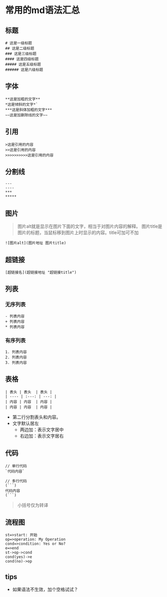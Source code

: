 # 常用的md语法汇总

## 标题
```
# 这是一级标题
## 这是二级标题
### 这是三级标题
#### 这是四级标题
##### 这是五级标题
###### 这是六级标题
```

## 字体
```
**这是加粗的文字**
*这是倾斜的文字*`
***这是斜体加粗的文字***
~~这是加删除线的文字~~
```

## 引用
```
>这是引用的内容
>>这是引用的内容
>>>>>>>>>>这是引用的内容
```

## 分割线
```
---
----
***
*****
```

## 图片
> 图片alt就是显示在图片下面的文字，相当于对图片内容的解释。
> 图片title是图片的标题，当鼠标移到图片上时显示的内容。title可加可不加
```
![图片alt](图片地址 图片title)

```

## 超链接
```
[超链接名](超链接地址 "超链接title")

```

## 列表
### 无序列表
```
- 列表内容
+ 列表内容
* 列表内容
```
### 有序列表
```
1. 列表内容
2. 列表内容
3. 列表内容
```
## 表格
```
| 表头 | 表头  | 表头 |
| ---- | :---: | ---: |
| 内容 | 内容  | 内容 |
| 内容 | 内容  | 内容 |
```
* 第二行分割表头和内容。
* 文字默认居左
  * 两边加：表示文字居中
  * 右边加：表示文字居右

## 代码
```
// 单行代码
`代码内容`

// 多行代码
(```)
代码内容
(```)
```
> 小括号仅为转译

## 流程图

```flow
st=>start: 开始
op=>operation: My Operation
cond=>condition: Yes or No?
e=>end
st->op->cond
cond(yes)->e
cond(no)->op
```

## tips 
* 如果语法不生效，加个空格试试？
